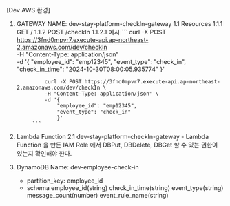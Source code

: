 [Dev AWS 환경]
1. GATEWAY NAME: dev-stay-platform-checkIn-gateway
    1.1 Resources
        1.1.1 GET / 
        1.1.2 POST /checkIn
            1.1.2.1 예시
            ```
                curl -X POST https://3fnd0mpvr7.execute-api.ap-northeast-2.amazonaws.com/dev/checkIn \
                -H "Content-Type: application/json" \
                -d '{
                    "employee_id": "emp12345",
                    "event_type": "check_in",
                    "check_in_time": "2024-10-30T08:00:05.935774"
                    }'

                curl -X POST https://3fnd0mpvr7.execute-api.ap-northeast-2.amazonaws.com/dev/checkIn \
                -H "Content-Type: application/json" \
                -d '{
                    "employee_id": "emp12345",
                    "event_type": "check_in"
                    }'
            ```
2. Lambda Function
    2.1 dev-stay-platform-checkIn-gateway
        - Lambda Function 을 만든 IAM Role 에서 DBPut, DBDelete, DBGet 할 수 있는 권한이 있는지 확인해야 한다. 

3. DynamoDB Name: dev-employee-check-in
    - partition_key: employee_id
    - schema
        employee_id(string)
        check_in_time(string)
        event_type(string)
        message_count(number)
        event_rule_name(string)
